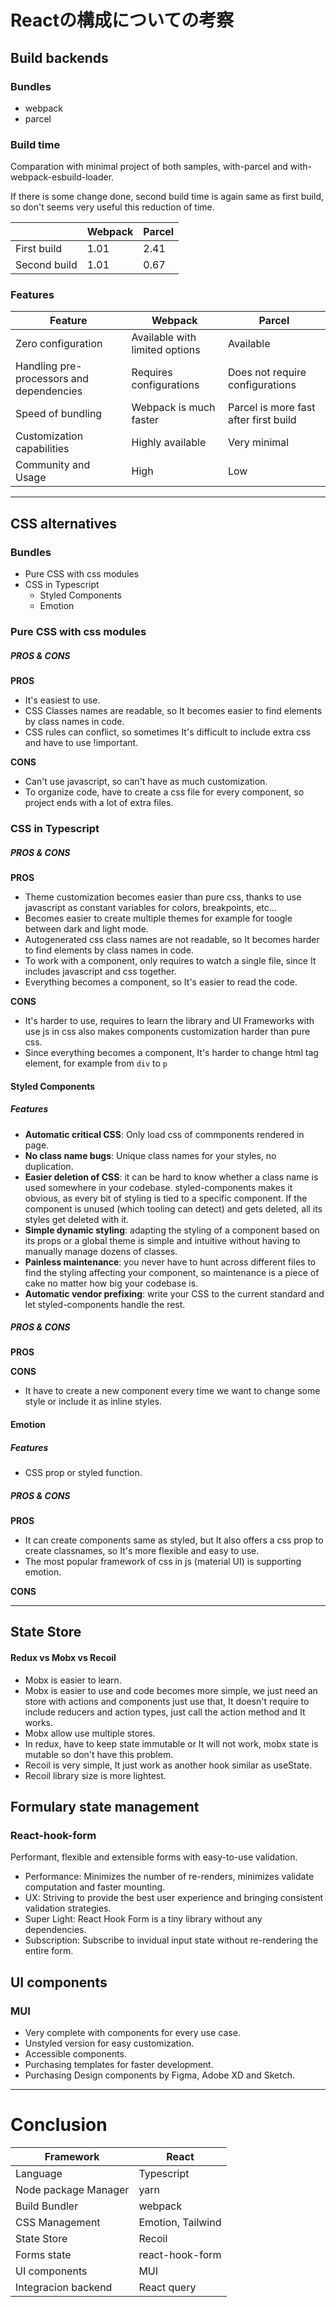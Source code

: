 # Reactの構成についての考察

## Build backends

### Bundles

- webpack
- parcel

### Build time

Comparation with minimal project of both samples, with-parcel and with-webpack-esbuild-loader.

If there is some change done, second build time is again same as first build, so don't seems very useful this reduction of time.

|              | Webpack | Parcel |
|--------------|---------|--------|
| First build  | 1.01    | 2.41   |
| Second build | 1.01    | 0.67   |


### Features

| Feature                                  | Webpack                        | Parcel                                |
|------------------------------------------|--------------------------------|---------------------------------------|
| Zero configuration                       | Available with limited options | Available                             |
| Handling pre-processors and dependencies | Requires configurations        | Does not require configurations       |
| Speed of bundling                        | Webpack is much faster         | Parcel is more fast after first build |
| Customization capabilities               | Highly available               | Very minimal                          |
| Community and Usage                      | High                           | Low                                   |

---

## CSS alternatives

### Bundles

- Pure CSS with css modules
- CSS in Typescript
    - Styled Components
    - Emotion

### Pure CSS with css modules

##### PROS & CONS

**PROS**

- It's easiest to use.
- CSS Classes names are readable, so It becomes easier to find elements by class names in code.
- CSS rules can conflict, so sometimes It's difficult to include extra css and have to use !important.

**CONS**

- Can't use javascript, so can't have as much customization.
- To organize code, have to create a css file for every component, so project ends with a lot of extra files.

### CSS in Typescript

##### PROS & CONS

**PROS**

- Theme customization becomes easier than pure css, thanks to use javascript as constant variables for colors, breakpoints, etc...
- Becomes easier to create multiple themes for example for toogle between dark and light mode.
- Autogenerated css class names are not readable, so It becomes harder to find elements by class names in code.
- To work with a component, only requires to watch a single file, since It includes javascript and css together.
- Everything becomes a component, so It's easier to read the code.

**CONS**

- It's harder to use, requires to learn the library and UI Frameworks with use js in css also makes components customization harder than pure css.
- Since everything becomes a component, It's harder to change html tag element, for example from `div` to `p`

#### Styled Components

##### Features

- **Automatic critical CSS**: Only load css of commponents rendered in page.
- **No class name bugs**: Unique class names for your styles, no duplication.
- **Easier deletion of CSS**: it can be hard to know whether a class name is used somewhere in your codebase. styled-components makes it obvious, as every bit of styling is tied to a specific component. If the component is unused (which tooling can detect) and gets deleted, all its styles get deleted with it.
- **Simple dynamic styling**: adapting the styling of a component based on its props or a global theme is simple and intuitive without having to manually manage dozens of classes.
- **Painless maintenance**: you never have to hunt across different files to find the styling affecting your component, so maintenance is a piece of cake no matter how big your codebase is.
- **Automatic vendor prefixing**: write your CSS to the current standard and let styled-components handle the rest.

##### PROS & CONS

**PROS**


**CONS**

- It have to create a new component every time we want to change some style or include it as inline styles.

#### Emotion

##### Features

- CSS prop or styled function.

##### PROS & CONS

**PROS**

- It can create components same as styled, but It also offers a css prop to create classnames, so It's more flexible and easy to use.
- The most popular framework of css in js (material UI) is supporting emotion.

**CONS**


---

## State Store

#### Redux vs Mobx vs Recoil

- Mobx is  easier to learn.
- Mobx is easier to use and code becomes more simple, we just need an store with actions and components just use that,
  It doesn't require to include reducers and action types, just call the action method and It works.
- Mobx allow use multiple stores.
- In redux, have to keep state immutable or It will not work, mobx state is mutable so don't have this problem.
- Recoil is very simple, It just work as another hook similar as useState.
- Recoil library size is more lightest.

## Formulary state management

### React-hook-form

Performant, flexible and extensible forms with easy-to-use validation.

- Performance: Minimizes the number of re-renders, minimizes validate computation and faster mounting.
- UX: Striving to provide the best user experience and bringing consistent validation strategies.
- Super Light: React Hook Form is a tiny library without any dependencies.
- Subscription: Subscribe to invidual input state without re-rendering the entire form.

## UI components

### MUI

- Very complete with components for every use case.
- Unstyled version for easy customization.
- Accessible components.
- Purchasing templates for faster development.
- Purchasing Design components by Figma, Adobe XD and Sketch.

---

# Conclusion


| Framework            | React                     |
|----------------------|---------------------------|
| Language             | Typescript                |
| Node package Manager | yarn                      |
| Build Bundler        | webpack                   |
| CSS Management       | Emotion, Tailwind         |
| State Store          | Recoil                    |
| Forms state          | react-hook-form           |
| UI components        | MUI                       |
| Integracion backend  | React query               |

